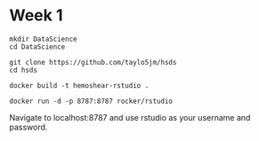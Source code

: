 # Week 1

```
mkdir DataScience
cd DataScience
```

```
git clone https://github.com/taylo5jm/hsds
cd hsds
```

```
docker build -t hemoshear-rstudio .
```


```
docker run -d -p 8787:8787 rocker/rstudio
```

Navigate to localhost:8787 and use rstudio as your username and password.
